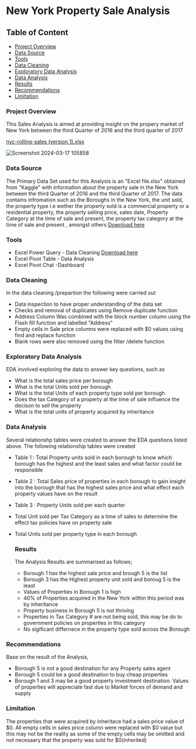 # New York Property Sale Analysis

## Table of Content

- [Project Overview](#project-overview)
- [Data Source](#data-source)
- [Tools](#tools)
- [Data Cleaning](#data-cleaning)
- [Exploratory Data Analysis](#exploratory-data-analysis)
- [Data Analysis](#data-analysis)
- [Results](#results)
- [Recommendations](#recommendations)
- [Limitation](#limitation)
  



### Project Overview

This  Sales Analysis is aimed at providing insight on the propery market of New York between the third Quarter of 2016 and the third quarter of 2017

[nyc-rolling-sales (version 1).xlsx](https://github.com/Bamscrown/New-York-Property-Sales-Analysis/files/14628187/nyc-rolling-sales.version.1.xlsx)



![Screenshot 2024-03-17 105858](https://github.com/Bamscrown/New-York-Property-Sales-Analysis/assets/163521119/cbb9b76c-26db-4143-9f21-a82037f76587)


### Data Source

The Primary Data Set used for this Analysis is an "Excel file.xlsx" obtained from "Kaggle" with information about the property sale in the New York between the third Quarter of 2016 and the third Quarter of 2017. The data contains infromation such as the Boroughs in the New York, the unit sold, the property type  i.e wether the property sold is a commercial property or a residential property, the property selling price, sales date, Property Category at the time of sale and present, the property tax category at the time of sale and present , amongst others
   [Download here](https://www.kaggle.com/datasets/new-york-city/nyc-property-sales)

                                    
### Tools

- Excel Power Query - Data Cleaning [Download here](https://microsoft.com)
- Excel Pivot Table - Data Analysis
- Excel Pivot Chat -Dashboard


 ### Data Cleaning
 
In the data cleaning /prepartion the following were carried out

- Data  inspection to have proper understanding of the data set
- Checks and removal of duplicates using Remove duplicate function
- Address Column Was combined with the block number column using the Flash fill function and labelled "Address"
- Empty cells in Sale price columns were replaced with $0 values using find and replace function
- Blank rows were also removed using the filter /delete function
  

### Exploratory Data Analysis

EDA involved exploring the data to answer key questions, such as

- What is the total sales price per borough
- What is the total Units sold per borough
- What  is the total Units of each property type sold per borough
- Does the tax Category of a property at the time of sale influence the decison to sell the property
- What is the total units of property acquired by inheritance
  

 ### Data Analysis
Several relationshp tables were created to answer the EDA questions listed above.
The following relationship tables were created

- Table 1 : Total Property units sold in each borough to know which borough has the highest and the least sales and what factor could be responsible
- Table 2 : Total Sales price of properties in each borough to gain insight into the borough that has the highest sales price and what effect each property values have on the result
- Table 3 : Property Units sold per each quarter
- Total Unit sold per Tax Category as a time of sales to determine the effect tax policies have on property sale
- Total Units sold per property type in each borough


  ### Results
  
  The Analysis Results are summarised as follows;
  - Borough 1 has the highest sale price and brough 5 is the list
  - Borough 3 has the Highest property unit sold and boroug 5 is the least
  - Values of Properties in Borough 1 is high
  - 40% of Properties acquired  in the New York within this period was by inheritance
  - Property business in Borough 5 is not thriving
  - Properties in Tax Category # are not being sold, this may be do to government policies on properties in this category
  - No sigificant differnece in the property type sold across the Borough


### Recommendations

Base on the result of the  Analysis,
- Borough 5 is not a good destination for any Property sales agent
- Borough 5 could be a good destination to buy cheap properties
- Borough 1 and 3 may be a good property investment destination. Values of properties will appreciate fast due to Market forces of demand and supply


### Limitation

The properties that were acquired by inheritace had a sales price value of $0. All empty cells in sales price column were replaced with $0 value but this may not be the reality as some of the empty cells may be omitted and not necesaary that the property was sold for $0(inherited)



  

